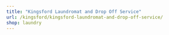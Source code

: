 ```yaml
---
title: "Kingsford Laundromat and Drop Off Service"
url: /kingsford/kingsford-laundromat-and-drop-off-service/
shop: laundry
---
```


